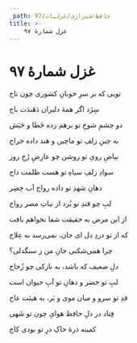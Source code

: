 ```yaml
---
_path: حافظ-شیرازی/غزلیات/97
title: >-
    غزل شمارهٔ ۹۷
---
```

# غزل شمارهٔ ۹۷

<div class="b" id="bn1"><div class="m1"><p>تویی که بر سرِ خوبانِ کشوری چون تاج</p></div>
<div class="m2"><p>سِزَد اگر همهٔ دلبران دَهَندَت باج</p></div></div>
<div class="b" id="bn2"><div class="m1"><p>دو چشمِ شوخِ تو برهم زده خَطا و حَبَش</p></div>
<div class="m2"><p>به چینِ زلفِ تو ماچین و هند داده خراج</p></div></div>
<div class="b" id="bn3"><div class="m1"><p>بیاضِ رویِ تو روشن چو عارِضِ رُخِ روز</p></div>
<div class="m2"><p>سوادِ زلفِ سیاهِ تو هست ظلمت داج</p></div></div>
<div class="b" id="bn4"><div class="m1"><p>دهانِ شهدِ تو داده رواج آب خِضِر</p></div>
<div class="m2"><p>لبِ چو قندِ تو بُرد از نباتِ مصر رواج</p></div></div>
<div class="b" id="bn5"><div class="m1"><p>از این مرض به حقیقت شفا نخواهم یافت</p></div>
<div class="m2"><p>که از تو دردِ دل ای جان، نمی‌رسد به عِلاج</p></div></div>
<div class="b" id="bn6"><div class="m1"><p>چرا همی‌شکنی جانِ من ز سنگدلی؟</p></div>
<div class="m2"><p>دلِ ضعیف که باشد، به نازکی چو زُجاج</p></div></div>
<div class="b" id="bn7"><div class="m1"><p>لبِ تو خضر و دهانِ تو آبِ حیوان است</p></div>
<div class="m2"><p>قدِ تو سرو و میان موی و بَر، به هیئت عاج</p></div></div>
<div class="b" id="bn8"><div class="m1"><p>فِتاد در دلِ حافظ هوایِ چون تو شَهی</p></div>
<div class="m2"><p>کمینه ذرهٔ خاکِ درِ تو بودی کاج</p></div></div>
